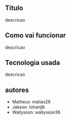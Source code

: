 ## Titulo
 descricao
## Como vai funcionar
descricao
## Tecnologia usada
descricao

## autores
- Matheus: matias26
- Jakson: lohanjlb
- Wallysson: wallysson36
